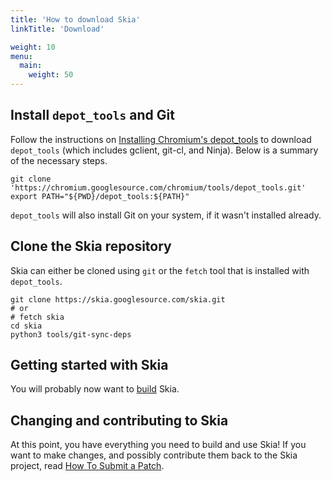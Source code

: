 ```yaml
---
title: 'How to download Skia'
linkTitle: 'Download'

weight: 10
menu:
  main:
    weight: 50
---
```


## Install `depot_tools` and Git

Follow the instructions on [Installing Chromium's
depot_tools](http://www.chromium.org/developers/how-tos/install-depot-tools)
to download `depot_tools` (which includes gclient, git-cl, and Ninja).
Below is a summary of the necessary steps.

<!--?prettify lang=sh?-->

    git clone 'https://chromium.googlesource.com/chromium/tools/depot_tools.git'
    export PATH="${PWD}/depot_tools:${PATH}"

`depot_tools` will also install Git on your system, if it wasn't installed
already.

## Clone the Skia repository

Skia can either be cloned using `git` or the `fetch` tool that is
installed with `depot_tools`.

<!--?prettify lang=sh?-->

    git clone https://skia.googlesource.com/skia.git
    # or
    # fetch skia
    cd skia
    python3 tools/git-sync-deps

## Getting started with Skia

You will probably now want to [build](../build) Skia.

## Changing and contributing to Skia

At this point, you have everything you need to build and use Skia! If
you want to make changes, and possibly contribute them back to the Skia
project, read [How To Submit a Patch](/docs/dev/contrib/submit/).

